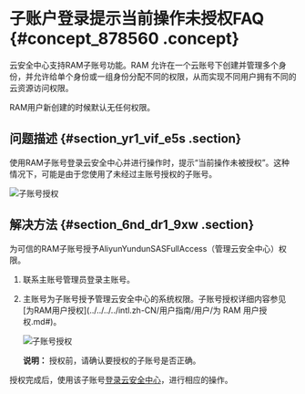 # 子账户登录提示当前操作未授权FAQ {#concept_878560 .concept}

云安全中心支持RAM子账号功能。RAM 允许在一个云账号下创建并管理多个身份，并允许给单个身份或一组身份分配不同的权限，从而实现不同用户拥有不同的云资源访问权限。

RAM用户新创建的时候默认无任何权限。

## 问题描述 {#section_yr1_vif_e5s .section}

使用RAM子账号登录云安全中心并进行操作时，提示“当前操作未被授权”。这种情况下，可能是由于您使用了未经过主账号授权的子账号。

![子账号授权](http://static-aliyun-doc.oss-cn-hangzhou.aliyuncs.com/assets/img/711042/156714250650404_zh-CN.png)

## 解决方法 {#section_6nd_dr1_9xw .section}

为可信的RAM子账号授予AliyunYundunSASFullAccess（管理云安全中心）权限。

1.  联系主账号管理员登录主账号。
2.  主账号为子账号授予管理云安全中心的系统权限。子账号授权详细内容参见[为RAM用户授权](../../../../intl.zh-CN/用户指南/用户/为 RAM 用户授权.md#)。

    ![子账号授权](http://static-aliyun-doc.oss-cn-hangzhou.aliyuncs.com/assets/img/711042/156714250655689_zh-CN.png)

    **说明：** 授权前，请确认要授权的子账号是否正确。


授权完成后，使用该子账号[登录云安全中心](https://signin.alibabacloud.com/login.htm)，进行相应的操作。

